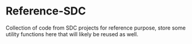 # Reference-SDC
Collection of code from SDC projects for reference purpose, store some utility functions here that will likely be reused as well.
